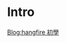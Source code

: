 # Intro

[Blog:hangfire 初學](https://partypeopleland.github.io/artblog/2020/05/02/Hangfire-%E5%88%9D%E5%AD%B8/)
